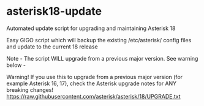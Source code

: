 # asterisk18-update
Automated update script for upgrading and maintaining Asterisk 18

Easy GIGO script which will backup the existing /etc/asterisk/ config files and update to the current 18 release

Note -  The script WILL upgrade from a previous major version. See warning below -

Warning! If you use this to upgrade from a previous major version (for example Asterisk 16, 17), check the Asterisk upgrade notes for ANY breaking changes!
https://raw.githubusercontent.com/asterisk/asterisk/18/UPGRADE.txt

